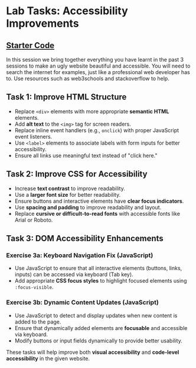 # Lab Tasks: Accessibility Improvements

## <a href="https://codepen.io/danhearn-the-looper/pen/qEBZjeB">Starter Code</a>

In this session we bring together everything you have learnt in the past 3 sessions to make an ugly website beautiful and accessible.
You will need to search the internet for examples, just like a professional web developer has to. Use resources such as web3schools and stackoverflow to help.

## Task 1: Improve HTML Structure
- Replace `<div>` elements with more appropriate **semantic HTML** elements.
- Add **alt text** to the `<img>` tag for screen readers.
- Replace inline event handlers (e.g., `onclick`) with proper JavaScript event listeners.
- Use `<label>` elements to associate labels with form inputs for better accessibility.
- Ensure all links use meaningful text instead of "click here."

## Task 2: Improve CSS for Accessibility
- Increase **text contrast** to improve readability.
- Use a **larger font size** for better readability.
- Ensure buttons and interactive elements have **clear focus indicators**.
- Use **spacing and padding** to improve readability and layout.
- Replace **cursive or difficult-to-read fonts** with accessible fonts like Arial or Roboto.

## Task 3: DOM Accessibility Enhancements
### Exercise 3a: Keyboard Navigation Fix (JavaScript)
- Use JavaScript to ensure that all interactive elements (buttons, links, inputs) can be accessed via keyboard (Tab key).
- Add appropriate **CSS focus styles** to highlight focused elements using `:focus-visible`.

### Exercise 3b: Dynamic Content Updates (JavaScript)
- Use JavaScript to detect and display updates when new content is added to the page.
- Ensure that dynamically added elements are **focusable** and accessible via keyboard.
- Modify buttons or input fields dynamically to provide better usability.

These tasks will help improve both **visual accessibility** and **code-level accessibility** in the given website.
